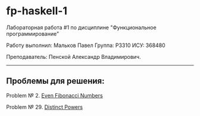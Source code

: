 # fp-haskell-1
Лабораторная работа #1 по дисциплине "Функциональное программирование"

Работу выполнил: Мальков Павел
Группа: P3310
ИСУ: 368480

Преподаватель: Пенской Александр Владимирович.

---

## Проблемы для решения:

Problem № 2\. [Even Fibonacci Numbers](https://projecteuler.net/problem=2)

Problem № 29\. [Distinct Powers](https://projecteuler.net/problem=29)

